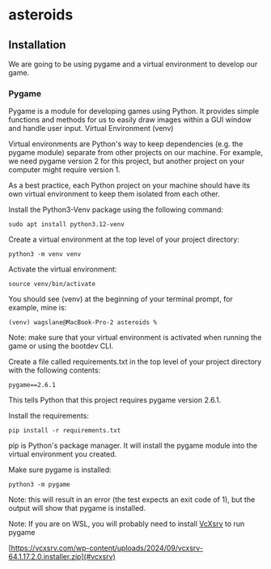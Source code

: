 # asteroids

## Installation

We are going to be using pygame and a virtual environment to develop our game.

### Pygame

Pygame is a module for developing games using Python. It provides simple functions and methods for us to easily draw images within a GUI window and handle user input.
Virtual Environment (venv)

Virtual environments are Python's way to keep dependencies (e.g. the pygame module) separate from other projects on our machine. For example, we need pygame version 2 for this project, but another project on your computer might require version 1.

As a best practice, each Python project on your machine should have its own virtual environment to keep them isolated from each other.

Install the Python3-Venv package using the following command:

```
sudo apt install python3.12-venv
```

Create a virtual environment at the top level of your project directory:

```
python3 -m venv venv
```

Activate the virtual environment:

```
source venv/bin/activate
```

You should see (venv) at the beginning of your terminal prompt, for example, mine is:

```
(venv) wagslane@MacBook-Pro-2 asteroids %
```
Note: make sure that your virtual environment is activated when running the game or using the bootdev CLI.

Create a file called requirements.txt in the top level of your project directory with the following contents:

```
pygame==2.6.1
```
This tells Python that this project requires pygame version 2.6.1.

Install the requirements:
```
pip install -r requirements.txt
```
pip is Python's package manager. It will install the pygame module into the virtual environment you created.

Make sure pygame is installed:
```
python3 -m pygame
```
Note: this will result in an error (the test expects an exit code of 1), but the output will show that pygame is installed.

Note: If you are on WSL, you will probably need to install <a href="vcxsrv">VcXsrv</a> to run pygame

[https://vcxsrv.com/wp-content/uploads/2024/09/vcxsrv-64.1.17.2.0.installer.zip](#vcxsrv)




